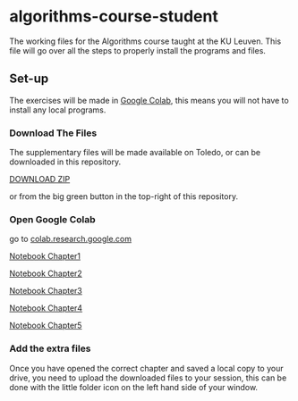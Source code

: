 # algorithms-course-student
The working files for the Algorithms course taught at the KU Leuven. This file will go over all the steps to properly install the programs and files.

## Set-up

The exercises will be made in [Google Colab](https://colab.google/), this means you will not have to install any local programs.

### Download The Files

The supplementary files will be made available on Toledo, or can be downloaded in this repository.

[DOWNLOAD ZIP](https://github.com/JelleKUL/algorithms-course-student/archive/refs/heads/main.zip)

or from the big green button in the top-right of this repository.

### Open Google Colab

go to [colab.research.google.com](https://colab.research.google.com/)

[Notebook Chapter1](https://colab.research.google.com/github/JelleKUL/algorithms-course-student/blob/main/chapter1/chapter1.ipynb)

[Notebook Chapter2](https://colab.research.google.com/github/JelleKUL/algorithms-course-student/blob/main/chapter2/chapter2.ipynb)

[Notebook Chapter3](https://colab.research.google.com/github/JelleKUL/algorithms-course-student/blob/main/chapter3/chapter3.ipynb)

[Notebook Chapter4](https://colab.research.google.com/github/JelleKUL/algorithms-course-student/blob/main/chapter4/chapter4.ipynb)

[Notebook Chapter5](https://colab.research.google.com/github/JelleKUL/algorithms-course-student/blob/main/chapter5/chapter5.ipynb)

### Add the extra files

Once you have opened the correct chapter and saved a local copy to your drive, you need to upload the downloaded files to your session, this can be done with the little folder icon on the left hand side of your window.